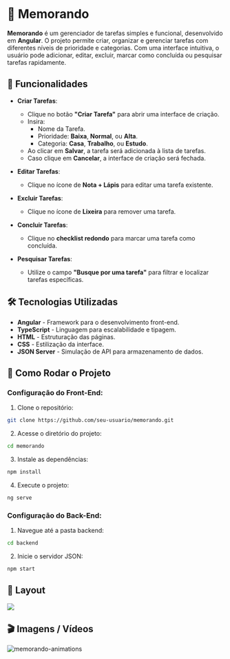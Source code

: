 # 📝 Memorando

**Memorando** é um gerenciador de tarefas simples e funcional, desenvolvido em **Angular**. O projeto permite criar, organizar e gerenciar tarefas com diferentes níveis de prioridade e categorias. Com uma interface intuitiva, o usuário pode adicionar, editar, excluir, marcar como concluída ou pesquisar tarefas rapidamente.


## 🚀 Funcionalidades

- **Criar Tarefas**:
  - Clique no botão **"Criar Tarefa"** para abrir uma interface de criação.
  - Insira:
    - Nome da Tarefa.
    - Prioridade: **Baixa**, **Normal**, ou **Alta**.
    - Categoria: **Casa**, **Trabalho**, ou **Estudo**.
  - Ao clicar em **Salvar**, a tarefa será adicionada à lista de tarefas.
  - Caso clique em **Cancelar**, a interface de criação será fechada.

- **Editar Tarefas**:
  - Clique no ícone de **Nota + Lápis** para editar uma tarefa existente.

- **Excluir Tarefas**:
  - Clique no ícone de **Lixeira** para remover uma tarefa.

- **Concluir Tarefas**:
  - Clique no **checklist redondo** para marcar uma tarefa como concluída.

- **Pesquisar Tarefas**:
  - Utilize o campo **"Busque por uma tarefa"** para filtrar e localizar tarefas específicas.


## 🛠️ Tecnologias Utilizadas

- **Angular** - Framework para o desenvolvimento front-end.
- **TypeScript** - Linguagem para escalabilidade e tipagem.
- **HTML** - Estruturação das páginas.
- **CSS** - Estilização da interface.
- **JSON Server** - Simulação de API para armazenamento de dados.


## 📂 Como Rodar o Projeto

### Configuração do Front-End:

1. Clone o repositório:
   
```bash
git clone https://github.com/seu-usuario/memorando.git
```

2. Acesse o diretório do projeto:

```bash
cd memorando
```

3. Instale as dependências:

```bash
npm install
```

4. Execute o projeto:

```bash
ng serve
```
### Configuração do Back-End:

1. Navegue até a pasta backend:

```bash
cd backend
```

2. Inicie o servidor JSON:

```bash
npm start
```

## 🚧 Layout

<a href="https://www.figma.com/community/file/1418674155756158149" target="__blank">
<img src="https://user-images.githubusercontent.com/71772559/178192253-4fe4757c-de57-4878-a38c-a483c25670b1.png" />
</a>

## 🎬 Imagens / Vídeos

![memorando-animations](https://github.com/user-attachments/assets/8e738023-c90e-4865-baf4-c8d4b152a195)

